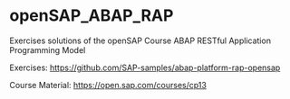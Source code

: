 # openSAP_ABAP_RAP
Exercises solutions of the openSAP Course ABAP RESTful Application Programming Model

Exercises: https://github.com/SAP-samples/abap-platform-rap-opensap

Course Material: https://open.sap.com/courses/cp13
